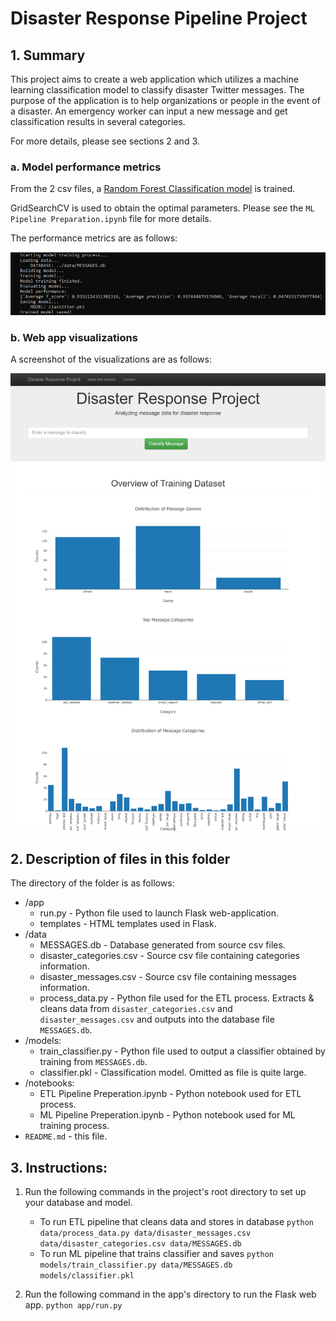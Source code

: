 # Disaster Response Pipeline Project

## 1. Summary 
This project aims to create a web application which utilizes a machine learning classification model to classify disaster Twitter messages. The purpose of the application is to help organizations or people in the event of a disaster. An emergency worker can input a new message and get classification results in several categories.

For more details, please see sections 2 and 3. 

### a. Model performance metrics

From the 2 csv files, a [Random Forest Classification model](https://scikit-learn.org/stable/modules/generated/sklearn.ensemble.RandomForestClassifier.html) is trained. 

GridSearchCV is used to obtain the optimal parameters. Please see the `ML Pipeline Preparation.ipynb` file for more details.

The performance metrics are as follows: 

![Model performance](https://github.com/AhmadHatziq/data-science-nanodegree/blob/main/disaster-response-pipeline/images/model_performance.png)

### b. Web app visualizations

A screenshot of the visualizations are as follows:

![Visualizations](https://github.com/AhmadHatziq/data-science-nanodegree/blob/main/disaster-response-pipeline/images/flask_visualizations.png)


## 2. Description of files in this folder
The directory of the folder is as follows:
* /app 
	* run.py - Python file used to launch Flask web-application. 
	* templates - HTML templates used in Flask.
* /data
	* MESSAGES.db - Database generated from source csv files. 
	* disaster_categories.csv - Source csv file containing categories information. 
	* disaster_messages.csv - Source csv file containing messages information. 
	* process_data.py - Python file used for the ETL process. Extracts & cleans data from `disaster_categories.csv` and `disaster_messages.csv` and outputs into the database file `MESSAGES.db`.
* /models: 
	* train_classifier.py - Python file used to output a classifier obtained by training from  `MESSAGES.db`.
	* classifier.pkl - Classification model. Omitted as file is quite large. 
* /notebooks: 
	* ETL Pipeline Preperation.ipynb - Python notebook used for ETL process. 
	* ML Pipeline Preperation.ipynb - Python notebook used for ML training process. 
* `README.md` - this file.


## 3. Instructions:
1. Run the following commands in the project's root directory to set up your database and model.

    - To run ETL pipeline that cleans data and stores in database
        `python data/process_data.py data/disaster_messages.csv data/disaster_categories.csv data/MESSAGES.db`
    - To run ML pipeline that trains classifier and saves
        `python models/train_classifier.py data/MESSAGES.db models/classifier.pkl`

2. Run the following command in the app's directory to run the Flask web app.
    `python app/run.py`



